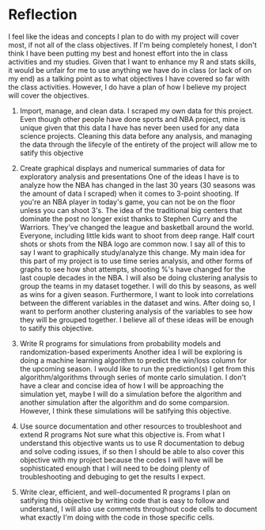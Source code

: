 # Reflection 

I feel like the ideas and concepts I plan to do with my project will cover most, if not all of the class objectives. If I'm being completely honest, I don't think I have 
been putting my best and honest effort into the in class activities and my studies. Given that I want to enhance my R and stats skills, it would be unfair for me to use
anything we have do in class (or lack of on my end) as a talking point as to what objectives I have covered so far with the class activities. However, I do have a plan of
how I believe my project will cover the objectives. 

1. Import, manage, and clean data.
  I scraped my own data for this project. Even though other people have done sports and NBA project, mine is unique given that this data I have has never been used for
  any data science projects. Cleaning this data before any analysis, and managing the data through the lifecyle of the entirety of the project will allow me to satify
  this objective

2. Create graphical displays and numerical summaries of data for exploratory analysis and presentations
    One of the ideas I have is to analyze how the NBA has changed in the last 30 years (30 seasons was the amount of data I scraped) when it comes to 3-point shooting.
    If you're an NBA player in today's game, you can not be on the floor unless you can shoot 3's. The idea of the traditional big centers that dominate the post no 
    longer exist thanks to Stephen Curry and the Warriors. They've changed the league and basketball around the world. Everyone, including little kids want to shoot
    from deep range. Half court shots or shots from the NBA logo are common now. I say all of this to say I want to graphically study/analyze this change. My main idea
    for this part of my project is to use time series analysis, and other forms of graphs to see how shot attempts, shooting %'s have changed for the last couple 
    decades in the NBA. I will also be doing clustering analysis to group the teams in my dataset together. I will do this by seasons, as well as wins for a given 
    season. Furthermore, I want to look into correlations between the different variables in the dataset and wins. After doing so, I want to perform another clustering
    analysis of the variables to see how they will be grouped together. I believe all of these ideas will be enough to satify this objective. 
 
 3. Write R programs for simulations from probability models and randomization-based experiments
    Another idea I will be exploring is doing a machine learning algorithm to predict the win/loss column for the upcoming season. I would like to run the
    prediction(s) I get from this algorithm/algorithms through series of monte carlo simulation. I don't have a clear and concise idea of how I will be approaching the
    simulation yet, maybe I will do a simulation before the algorithm and another simulation after the algorithm and do some comparsion. However, I think these 
    simulations will be satifying this objective.
  
 4. Use source documentation and other resources to troubleshoot and extend R programs
    Not sure what this objective is. From what I understand this objective wants us to use R documentation to debug and solve coding issues, if so then I should be
    able to also cover this objective with my project because the codes I will have will be sophisticated enough that I will need to be doing plenty of troubleshooting
    and debuging to get the results I expect.
  
 5. Write clear, efficient, and well-documented R programs
    I plan on satifying this objective by writing code that is easy to follow and understand, I will also use comments throughout code cells to document what exactly
    I'm doing with the code in those specific cells.
